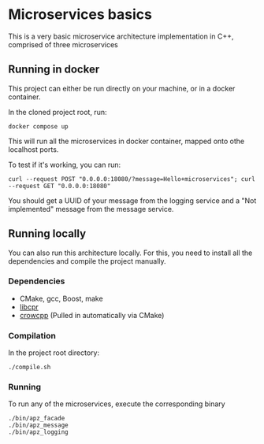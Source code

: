 # Microservices basics

This is a very basic microservice architecture implementation in C++, comprised of three microservices

## Running in docker
This project can either be run directly on your machine, or in a docker container.

In the cloned project root, run:

```{bash}
docker compose up
```

This will run all the microservices in docker container, mapped onto othe localhost ports.

To test if it's working, you can run:

```{bash}
curl --request POST "0.0.0.0:18080/?message=Hello+microservices"; curl --request GET "0.0.0.0:18080"
```

You should get a UUID of your message from the logging service and a "Not implemented" message from the message service.

## Running locally
You can also run this architecture locally. For this, you need to install all the dependencies and compile the project manually.

### Dependencies

+ CMake, gcc, Boost, make
+ [libcpr](https://github.com/libcpr/cpr)
+ [crowcpp](https://crowcpp.org/master/) (Pulled in automatically via CMake)

### Compilation

In the project root directory:

```{bash}
./compile.sh
```
### Running

To run any of the microservices, execute the corresponding binary

```{bash}
./bin/apz_facade
./bin/apz_message
./bin/apz_logging
```
